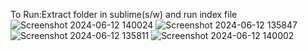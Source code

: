 To Run:Extract folder in sublime(s/w) and run index file
![Screenshot 2024-06-12 140024](https://github.com/chanchal412/Shopping_app-shopsy-Clone-/assets/94443191/9f5c8855-aef8-44e8-a95f-92a75fe59591)
![Screenshot 2024-06-12 135847](https://github.com/chanchal412/Shopping_app-shopsy-Clone-/assets/94443191/55445ecf-fba7-41fc-b95d-9dc923c4291e)
![Screenshot 2024-06-12 135811](https://github.com/chanchal412/Shopping_app-shopsy-Clone-/assets/94443191/c4da4803-5b0a-473f-9c18-68cef0954d79)
![Screenshot 2024-06-12 140002](https://github.com/chanchal412/Shopping_app-shopsy-Clone-/assets/94443191/45df7d65-9862-4634-81eb-dc3074c2c499)
